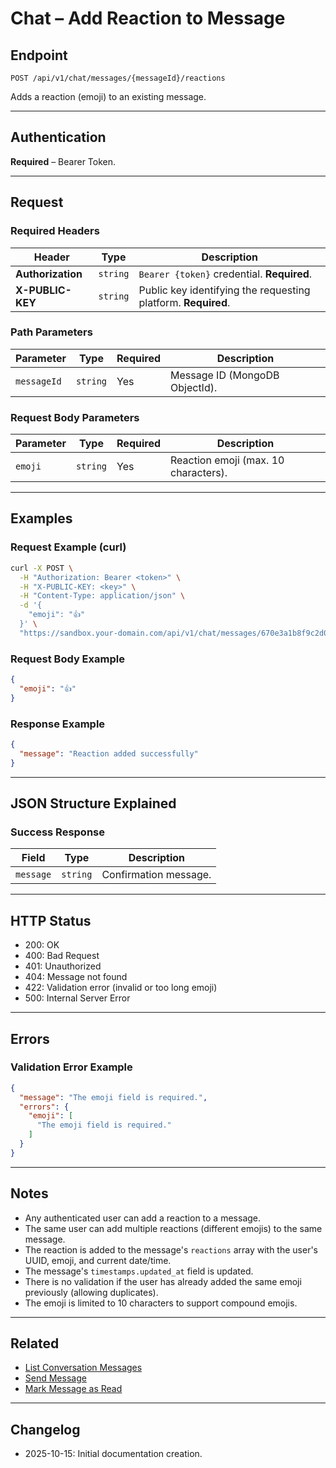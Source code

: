 # Chat – Add Reaction to Message

## Endpoint

`POST /api/v1/chat/messages/{messageId}/reactions`

Adds a reaction (emoji) to an existing message.

---

## Authentication

**Required** – Bearer Token.

---

## Request

### Required Headers

| Header            | Type     | Description |
| ----------------- | -------- | ----------- |
| **Authorization** | `string` | `Bearer {token}` credential. **Required**. |
| **X-PUBLIC-KEY**  | `string` | Public key identifying the requesting platform. **Required**. |

### Path Parameters

| Parameter   | Type     | Required | Description |
| ----------- | -------- | -------- | ----------- |
| `messageId` | `string` | Yes      | Message ID (MongoDB ObjectId). |

### Request Body Parameters

| Parameter | Type     | Required | Description |
| --------- | -------- | -------- | ----------- |
| `emoji`   | `string` | Yes      | Reaction emoji (max. 10 characters). |

---

## Examples

### Request Example (curl)

```bash
curl -X POST \
  -H "Authorization: Bearer <token>" \
  -H "X-PUBLIC-KEY: <key>" \
  -H "Content-Type: application/json" \
  -d '{
    "emoji": "👍"
  }' \
  "https://sandbox.your-domain.com/api/v1/chat/messages/670e3a1b8f9c2d001e4f5a6b/reactions"
```

### Request Body Example

```json
{
  "emoji": "👍"
}
```

### Response Example

```json
{
  "message": "Reaction added successfully"
}
```

---

## JSON Structure Explained

### Success Response

| Field     | Type     | Description |
| --------- | -------- | ----------- |
| `message` | `string` | Confirmation message. |

---

## HTTP Status

- 200: OK
- 400: Bad Request
- 401: Unauthorized
- 404: Message not found
- 422: Validation error (invalid or too long emoji)
- 500: Internal Server Error

---

## Errors

### Validation Error Example

```json
{
  "message": "The emoji field is required.",
  "errors": {
    "emoji": [
      "The emoji field is required."
    ]
  }
}
```

---

## Notes

* Any authenticated user can add a reaction to a message.
* The same user can add multiple reactions (different emojis) to the same message.
* The reaction is added to the message's `reactions` array with the user's UUID, emoji, and current date/time.
* The message's `timestamps.updated_at` field is updated.
* There is no validation if the user has already added the same emoji previously (allowing duplicates).
* The emoji is limited to 10 characters to support compound emojis.

---

## Related

- [List Conversation Messages](./ChatConversationMessages.md)
- [Send Message](./ChatMessageSend.md)
- [Mark Message as Read](./ChatMessageMarkRead.md)

---

## Changelog

- 2025-10-15: Initial documentation creation.
